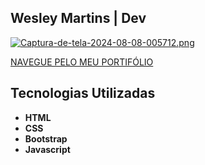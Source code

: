 ## Wesley Martins | Dev


[![Captura-de-tela-2024-08-08-005712.png](https://i.postimg.cc/ZqTJ9JB6/Captura-de-tela-2024-08-08-005712.png)](https://postimg.cc/XrDRmSgv)

[NAVEGUE PELO MEU PORTIFÓLIO](https://dev-wesley-martins.netlify.app/)


## Tecnologias Utilizadas

- **HTML**
- **CSS**
- **Bootstrap**
- **Javascript**
